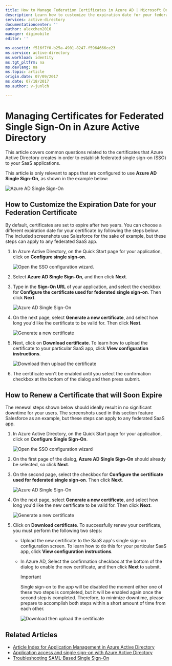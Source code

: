 ```yaml
---
title: How to Manage Federation Certificates in Azure AD | Microsoft Docs
description: Learn how to customize the expiration date for your federation certificates, and how to renew certificates that will soon expire.
services: active-directory
documentationcenter: ''
author: alexchen2016
manager: digimobile
editor: ''

ms.assetid: f516f7f0-b25a-4901-8247-f5964666ce23
ms.service: active-directory
ms.workload: identity
ms.tgt_pltfrm: na
ms.devlang: na
ms.topic: article
origin.date: 07/09/2017
ms.date: 07/18/2017
ms.author: v-junlch

---
```

# Managing Certificates for Federated Single Sign-On in Azure Active Directory
This article covers common questions related to the certificates that Azure Active Directory creates in order to establish federated single sign-on (SSO) to your SaaS applications.

This article is only relevant to apps that are configured to use **Azure AD Single Sign-On**, as shown in the example below:

![Azure AD Single Sign-On](./media/active-directory-sso-certs/fed-sso.PNG)

## How to Customize the Expiration Date for your Federation Certificate
By default, certificates are set to expire after two years. You can choose a different expiration date for your certificate by following the steps below. The included screenshots use Salesforce for the sake of example, but these steps can apply to any federated SaaS app.

1. In Azure Active Directory, on the Quick Start page for your application, click on **Configure single sign-on**.
   
    ![Open the SSO configuration wizard.](./media/active-directory-sso-certs/config-sso.png)
2. Select **Azure AD Single Sign-On**, and then click **Next**.
3. Type in the **Sign-On URL** of your application, and select the checkbox for **Configure the certificate used for federated single sign-on**. Then click **Next**.
   
    ![Azure AD Single Sign-On](./media/active-directory-sso-certs/new-app-config-sso.PNG)
4. On the next page, select **Generate a new certificate**, and select how long you'd like the certificate to be valid for. Then click **Next**.
   
    ![Generate a new certificate](./media/active-directory-sso-certs/new-app-config-cert.PNG)
5. Next, click on **Download certificate**. To learn how to upload the certificate to your particular SaaS app, click **View configuration instructions**.
   
    ![Download then upload the certificate](./media/active-directory-sso-certs/new-app-config-app.PNG)
6. The certificate won't be enabled until you select the confirmation checkbox at the bottom of the dialog and then press submit.

## How to Renew a Certificate that will Soon Expire
The renewal steps shown below should ideally result in no significant downtime for your users. The screenshots used in this section feature Salesforce as an example, but these steps can apply to any federated SaaS app.

1. In Azure Active Directory, on the Quick Start page for your application, click on **Configure Single Sign-On**.
   
    ![Open the SSO configuration wizard](./media/active-directory-sso-certs/renew-sso-button.PNG)
2. On the first page of the dialog, **Azure AD Single Sign-On** should already be selected, so click **Next**.
3. On the second page, select the checkbox for **Configure the certificate used for federated single sign-on**. Then click **Next**.
   
    ![Azure AD Single Sign-On](./media/active-directory-sso-certs/renew-config-sso.PNG)
4. On the next page, select **Generate a new certificate**, and select how long you'd like the new certificate to be valid for. Then click **Next**.
   
    ![Generate a new certificate](./media/active-directory-sso-certs/new-app-config-cert.PNG)
5. Click on **Download certificate**. To successfully renew your certificate, you must perform the following two steps:
   
   - Upload the new certificate to the SaaS app's single sign-on configuration screen. To learn how to do this for your particular SaaS app, click **View configuration instructions**.
   - In Azure AD, Select the confirmation checkbox at the bottom of the dialog to enable the new certificate, and then click **Next** to submit.
     
     > [!IMPORTANT]
     > Single sign-on to the app will be disabled the moment either one of these two steps is completed, but it will be enabled again once the second step is completed. Therefore, to minimize downtime, please prepare to accomplish both steps within a short amount of time from each other.
     > 
     > 
     
     ![Download then upload the certificate](./media/active-directory-sso-certs/renew-config-app.PNG)

## Related Articles
- [Article Index for Application Management in Azure Active Directory](active-directory-apps-index.md)
- [Application access and single sign-on with Azure Active Directory](active-directory-appssoaccess-whatis.md)
- [Troubleshooting SAML-Based Single Sign-On](./develop/active-directory-saml-debugging.md)

